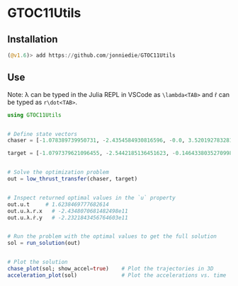 # GTOC11Utils
## Installation
```julia
(@v1.6)> add https://github.com/jonniedie/GTOC11Utils
```

## Use
Note: λ can be typed in the Julia REPL in VSCode as `\lambda<TAB>` and ṙ can be typed as `r\dot<TAB>`.
```julia
using GTOC11Utils


# Define state vectors
chaser = [-1.078389739950731, -2.4354584930816596, -0.0, 3.5201927832810287, -1.5586961514320443, -0.0]

target = [-1.0797379621096455, -2.5442185136451623, -0.14643380352709984, 3.1756439174678857, -1.3357628170506850, -0.27747062891731783]


# Solve the optimization problem 
out = low_thrust_transfer(chaser, target)


# Inspect returned optimal values in the `u` property
out.u.t     # 1.6238469777682614
out.u.λ.r.x   # -2.4348070681482498e11
out.u.λ.ṙ.y   # -2.2321843456764603e11


# Run the problem with the optimal values to get the full solution
sol = run_solution(out)


# Plot the solution
chase_plot(sol; show_accel=true)    # Plot the trajectories in 3D
acceleration_plot(sol)              # Plot the accelerations vs. time




```
